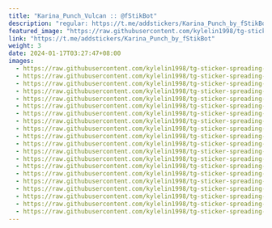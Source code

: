 ```yaml
---
title: "Karina_Punch_Vulcan :: @fStikBot"
description: "regular: https://t.me/addstickers/Karina_Punch_by_fStikBot"
featured_image: "https://raw.githubusercontent.com/kylelin1998/tg-sticker-spreading-worldwide-images/main/img/68118eb1-507e-4383-9bb0-be728a9a6288.jpg"
link: "https://t.me/addstickers/Karina_Punch_by_fStikBot"
weight: 3
date: 2024-01-17T03:27:47+08:00
images:
  - https://raw.githubusercontent.com/kylelin1998/tg-sticker-spreading-worldwide-images/main/img/68118eb1-507e-4383-9bb0-be728a9a6288.jpg
  - https://raw.githubusercontent.com/kylelin1998/tg-sticker-spreading-worldwide-images/main/img/90af237b-aefb-4ffc-bf75-8ccfefe858a2.jpg
  - https://raw.githubusercontent.com/kylelin1998/tg-sticker-spreading-worldwide-images/main/img/7f2421b3-a372-42bc-ac97-f31403601d24.jpg
  - https://raw.githubusercontent.com/kylelin1998/tg-sticker-spreading-worldwide-images/main/img/342e25f1-1782-4a72-bc83-e945ed382975.jpg
  - https://raw.githubusercontent.com/kylelin1998/tg-sticker-spreading-worldwide-images/main/img/2bb58143-bdd4-4b40-a6e7-33ca4af50641.jpg
  - https://raw.githubusercontent.com/kylelin1998/tg-sticker-spreading-worldwide-images/main/img/de8b1bf0-86a3-43a8-b411-5f9bd0ff6fc7.jpg
  - https://raw.githubusercontent.com/kylelin1998/tg-sticker-spreading-worldwide-images/main/img/dd07d041-8958-4660-b554-4a8adedc6921.jpg
  - https://raw.githubusercontent.com/kylelin1998/tg-sticker-spreading-worldwide-images/main/img/50db4034-7367-4a09-b4f4-89cf704a6a45.jpg
  - https://raw.githubusercontent.com/kylelin1998/tg-sticker-spreading-worldwide-images/main/img/e89fd1fa-2cce-44c5-8ad9-27bdf02d0233.jpg
  - https://raw.githubusercontent.com/kylelin1998/tg-sticker-spreading-worldwide-images/main/img/4bf7fffc-018b-4bb0-bef7-157991bd4a7a.jpg
  - https://raw.githubusercontent.com/kylelin1998/tg-sticker-spreading-worldwide-images/main/img/c4baf809-b9f5-4889-ba7e-dc7526abcf36.jpg
  - https://raw.githubusercontent.com/kylelin1998/tg-sticker-spreading-worldwide-images/main/img/9c0ae9bc-32c0-48d3-9269-0ee44f1c2580.jpg
  - https://raw.githubusercontent.com/kylelin1998/tg-sticker-spreading-worldwide-images/main/img/6fd8a41e-740c-483f-a058-bc2efbc6cd2c.jpg
  - https://raw.githubusercontent.com/kylelin1998/tg-sticker-spreading-worldwide-images/main/img/02dec6e3-5cfb-4406-996f-5d0096987844.jpg
  - https://raw.githubusercontent.com/kylelin1998/tg-sticker-spreading-worldwide-images/main/img/624bb600-7580-4e2f-9d51-7b60968cdaae.jpg
  - https://raw.githubusercontent.com/kylelin1998/tg-sticker-spreading-worldwide-images/main/img/d180939c-43a5-4cc3-aa70-fe547fa9469d.jpg
  - https://raw.githubusercontent.com/kylelin1998/tg-sticker-spreading-worldwide-images/main/img/4332f564-7424-472c-a339-1d076f79a569.jpg
  - https://raw.githubusercontent.com/kylelin1998/tg-sticker-spreading-worldwide-images/main/img/71eb8395-9d9d-457f-9e73-156fc26f8106.jpg
  - https://raw.githubusercontent.com/kylelin1998/tg-sticker-spreading-worldwide-images/main/img/ddb00e21-ff2f-42df-8bcc-3a6c43fde310.jpg
  - https://raw.githubusercontent.com/kylelin1998/tg-sticker-spreading-worldwide-images/main/img/8cdef2ac-60af-4101-9eb3-18644160f183.jpg
---
```

